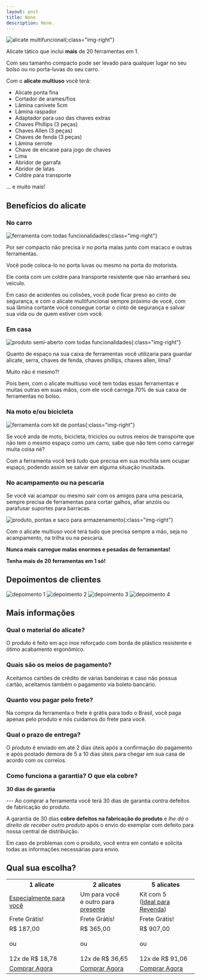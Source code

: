 ```yaml
---
layout: post
title: None
description: None.
---
```


![alicate multifuncional](/img/alicate-multiuso.jpg){:class="img-right"}

Alicate tático que inclui **mais** de 20 ferramentas em 1.

Com seu tamanho compacto pode ser levado para qualquer lugar no seu bolso ou no porta-luvas do seu carro.

Com o **alicate multiuso** você terá:

- Alicate ponta fina
- Cortador de arames/fios
- Lâmina canivete 5cm
- Lâmina raspador
- Adaptador para uso das chaves extras
- Chaves Phillips (3 peças)
- Chaves Allen (3 peças)
- Chaves de fenda (3 peças)
- Lâmina serrote
- Chave de encaixe para jogo de chaves
- Lima
- Abridor de garrafa
- Abridor de latas
- Coldre para transporte

... e muito mais!

## Benefícios do alicate

### No carro

![ferramenta com todas funcionalidades](/img/imagem-1.jpg){:class="img-right"}

Por ser compacto não precisa ir no porta malas junto com macaco e outras ferramentas.

Você pode coloca-lo no porta luvas ou mesmo na porta do motorista.

Ele conta com um coldre para transporte resistente que não arranhará seu veículo.

Em caso de acidentes ou colisões, você pode ficar preso ao cinto de segurança, e com o alicate multifuncional sempre próximo de você, com sua lâmina cortante você consegue cortar o cinto de segurança e salvar sua vida ou de quem estiver com você.

### Em casa

![produto semi-aberto com todas funcionalidades](/img/imagem-2.jpg){:class="img-right"}

Quanto de espaço na sua caixa de ferramentas você utilizaria para guardar alicate, serra, chaves de fenda, chaves phillips, chaves allen, lima?

Muito não é mesmo?!

Pois bem, com o alicate multiuso você tem todas essas ferramentas e muitas outras em suas mãos, com ele você carrega 70% de sua caixa de ferramentas no bolso.

### Na moto e/ou bicicleta

![ferramenta com kit de pontas](/img/imagem-3.jpg){:class="img-right"}

Se você anda de moto, bicicleta, triciclos ou outros meios de transporte que não tem o mesmo espaço como um carro, sabe que não tem como carregar muita coisa né?

Com a ferramenta você terá tudo que precisa em sua mochila sem ocupar espaço, podendo assim se salvar em alguma situação inusitada.

### No acampamento ou na pescaria

Se você vai acampar ou mesmo sair com os amigos para uma pescaria, sempre precisa de ferramentas para cortar galhos, afiar anzóis ou parafusar suportes para barracas.

![produto, pontas e saco para armazenamento](/img/imagem-4.jpg){:class="img-right"}

Com o alicate multiuso você terá tudo que precisa sempre a mão, seja no acampamento, na trilha ou na pescaria.

**Nunca mais carregue malas enormes e pesadas de ferramentas!**

**Tenha mais de 20 ferramentas em 1 só!**

## Depoimentos de clientes

![depoimento 1](/img/primeiro-depoimento.jpg)
![depoimento 2](/img/segundo-depoimento.jpg)
![depoimento 3](/img/terceiro-depoimento.jpg)
![depoimento 4](/img/quarto-depoimento.jpg)

## Mais informações

### Qual o material do alicate?

O produto é feito em aço inox reforçado com borda de plástico resistente e ótimo acabamento ergonômico.

### Quais são os meios de pagamento?

Aceitamos cartões de crédito de várias bandeiras e caso não possua cartão, aceitamos também o pagamento via boleto bancário.

### Quanto vou pagar pelo frete?

Na compra da ferramenta o frete é grátis para todo o Brasil, você paga apenas pelo produto e nós cuidamos do frete para você.

### Qual o prazo de entrega?

O produto é enviado em até 2 dias úteis após a confirmação do pagamento e após postado demora de 5 a 10 dias úteis para chegar em sua casa de acordo com os correios.

### Como funciona a garantia? O que ela cobre?

**30 dias de garantia**

--- Ao comprar a ferramenta você terá 30 dias de garantia contra defeitos de fabricação do produto.

A garantia de 30 dias **cobre defeitos na fabricação do produto** e *lhe dá o direito de receber outro produto* após o envio do exemplar com defeito para nossa central de distribuição.

Em caso de problemas com o produto, você entra em contato e solicita todas as informações necessárias para envio.

## Qual sua escolha?

<table>
	<tr>
		<th>1 alicate</th>
		<th>2 alicates</th>
		<th>5 alicates</th>
	</tr>
	<tr>
		<td><u>Especialmente para você</u></td>
		<td>Um para você<br>e outro para <u>presente</u></td>
		<td>Kit com 5<br>(<u>Ideal para Revenda</u>)</td>
	</tr>
	<tr>
		<td>Frete Grátis!</td>
		<td>Frete Grátis!</td>
		<td>Frete Grátis!</td>
	</tr>
	<tr>
		<td>
			R$ 187,00<br><br>
			ou<br><br>
			<span class="parcela">12x de R$ 18,78</span>
		</td>
		<td>
			R$ 365,00<br><br>
			ou<br><br>
			<span class="parcela">12x de R$ 36,65</span>
		</td>
		<td>
			R$ 907,00<br><br>
			ou<br><br>
			<span class="parcela">12x de R$ 91,06</span>
		</td>
	</tr>
	<tr>
		<td>
			<a href="http://mon.net.br/sn1d" target="_blank" rel="nofollow">Comprar Agora</a>
		</td>
		<td>
			<a href="http://mon.net.br/sn1e" target="_blank" rel="nofollow">Comprar Agora</a>
		</td>
		<td>
			<a href="http://mon.net.br/sn1g" target="_blank" rel="nofollow">Comprar Agora</a>
		</td>
	</tr>
</table>